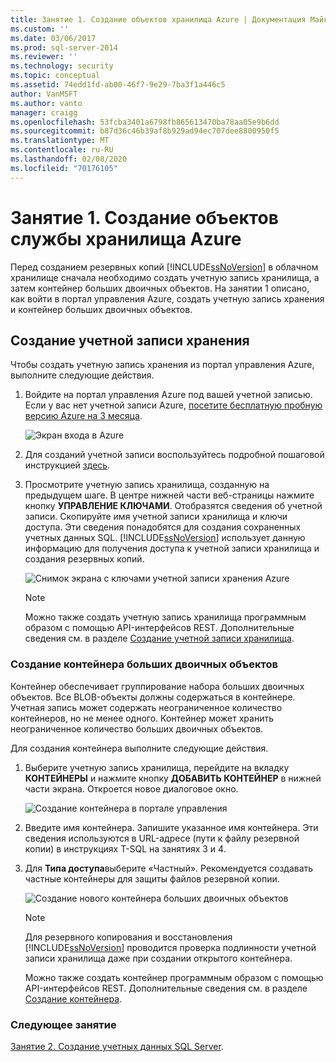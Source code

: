 ```yaml
---
title: Занятие 1. Создание объектов хранилища Azure | Документация Майкрософт
ms.custom: ''
ms.date: 03/06/2017
ms.prod: sql-server-2014
ms.reviewer: ''
ms.technology: security
ms.topic: conceptual
ms.assetid: 74edd1fd-ab00-46f7-9e29-7ba3f1a446c5
author: VanMSFT
ms.author: vanto
manager: craigg
ms.openlocfilehash: 53fcba3401a6798fb865613470ba78aa05e9b6dd
ms.sourcegitcommit: b87d36c46b39af8b929ad94ec707dee8800950f5
ms.translationtype: MT
ms.contentlocale: ru-RU
ms.lasthandoff: 02/08/2020
ms.locfileid: "70176105"
---
```

# <a name="lesson-1-create-azure-storage-objects"></a>Занятие 1. Создание объектов службы хранилища Azure
  Перед созданием резервных копий [!INCLUDE[ssNoVersion](../includes/ssnoversion-md.md)] в облачном хранилище сначала необходимо создать учетную запись хранилища, а затем контейнер больших двоичных объектов. На занятии 1 описано, как войти в портал управления Azure, создать учетную запись хранения и контейнер больших двоичных объектов.  
  
## <a name="create-a-storage-account"></a>Создание учетной записи хранения  
 Чтобы создать учетную запись хранения из портал управления Azure, выполните следующие действия.  
  
1.  Войдите на портал управления Azure под вашей учетной записью. Если у вас нет учетной записи Azure, [посетите бесплатную пробную версию Azure на 3 месяца](https://go.microsoft.com/fwlink/?LinkId=271927).  
  
     ![Экран входа в Azure](../../2014/tutorials/media/windowazurelogin-backuptocloud.gif "Экран входа в Azure")  
  
2.  Для созданий учетной записи воспользуйтесь подробной пошаговой инструкцией [здесь](https://go.microsoft.com/fwlink/?LinkId=271926).  
  
3.  Просмотрите учетную запись хранилища, созданную на предыдущем шаге. В центре нижней части веб-страницы нажмите кнопку **УПРАВЛЕНИЕ КЛЮЧАМИ**. Отобразятся сведения об учетной записи. Скопируйте имя учетной записи хранилища и ключи доступа. Эти сведения понадобятся для создания сохраненных учетных данных SQL. 
  [!INCLUDE[ssNoVersion](../includes/ssnoversion-md.md)] использует данную информацию для получения доступа к учетной записи хранилища и создания резервных копий.  
  
     ![Снимок экрана с ключами учетной записи хранения Azure](../../2014/tutorials/media/manageaccesskeys-backuptocloud.gif "Снимок экрана с ключами учетной записи хранения Azure")  
  
    > [!NOTE]  
    >  Можно также создать учетную запись хранилища программным образом с помощью API-интерфейсов REST. Дополнительные сведения см. в разделе [Создание учетной записи хранилища](https://go.microsoft.com/fwlink/?LinkId=271928).  
  
### <a name="create-a-blob-container"></a>Создание контейнера больших двоичных объектов  
 Контейнер обеспечивает группирование набора больших двоичных объектов. Все BLOB-объекты должны содержаться в контейнере. Учетная запись может содержать неограниченное количество контейнеров, но не менее одного. Контейнер может хранить неограниченное количество больших двоичных объектов.  
  
 Для создания контейнера выполните следующие действия.  
  
1.  Выберите учетную запись хранилища, перейдите на вкладку **КОНТЕЙНЕРЫ** и нажмите кнопку **ДОБАВИТЬ КОНТЕЙНЕР** в нижней части экрана. Откроется новое диалоговое окно.  
  
     ![Создание контейнера в портале управления](../../2014/tutorials/media/backuptocloud.gif "Создание контейнера в портале управления")  
  
2.  Введите имя контейнера. Запишите указанное имя контейнера. Эти сведения используются в URL-адресе (пути к файлу резервной копии) в инструкциях T-SQL на занятиях 3 и 4.  
  
3.  Для **Типа доступа**выберите «Частный». Рекомендуется создавать частные контейнеры для защиты файлов резервной копии.  
  
     ![Создание нового контейнера больших двоичных объектов](../../2014/tutorials/media/backuptocloud-newblobcontainer.gif "Создание нового контейнера больших двоичных объектов")  
  
    > [!NOTE]  
    >  Для резервного копирования и восстановления [!INCLUDE[ssNoVersion](../includes/ssnoversion-md.md)] проводится проверка подлинности учетной записи хранилища даже при создании открытого контейнера.  
    >   
    >  Можно также создать контейнер программным образом с помощью API-интерфейсов REST. Дополнительные сведения см. в разделе [Создание контейнера](https://go.microsoft.com/fwlink/?LinkId=271946).  
  
### <a name="next-lesson"></a>Следующее занятие  
 [Занятие 2. Создание учетных данных SQL Server](../../2014/tutorials/lesson-2-create-a-sql-server-credential.md).  
  
  
